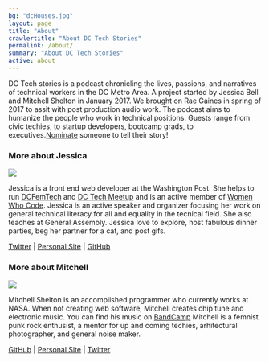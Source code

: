 ```yaml
---
bg: "dcHouses.jpg"
layout: page
title: "About"
crawlertitle: "About DC Tech Stories"
permalink: /about/
summary: "About DC Tech Stories"
active: about
---
```


<p>DC Tech stories is a podcast chronicling the lives, passions, and narratives of technical workers in the DC Metro Area. A project started by Jessica Bell and Mitchell Shelton in January 2017. We brought on Rae Gaines in spring of 2017 to assit with post production audio work. The podcast aims to humanize the people who work in technical positions. Guests range from civic techies, to startup developers, bootcamp grads, to executives.<a href="https://goo.gl/forms/rJjvRAW5bcmI6K7g2">Nominate</a> someone to tell their story!</p>

<h3>More about Jessica</h3>
<div class="about-img-wrapper"><img class="about-img" src="{{site.url}}/assets/images/jess.jpg"></div>
<div class="about-text">
  <p>Jessica is a front end web developer at the Washington Post. She helps to run <a href="https://dcfemtech.github.io/">DCFemTech</a> and <a href="https://www.meetup.com/DC-Tech-Meetup/">DC Tech Meetup</a> and is an active member of <a href="https://www.meetup.com/Women-Who-Code-DC/">Women Who Code</a>.  Jessica is an active speaker and organizer focusing her work on general technical literacy for all and equality in the tecnical field.  She also teaches at General Assembly.  Jessica love to explore, host fabulous dinner parties, beg her partner for a cat, and post gifs.</p>

  <p><a href="https://twitter.com/SirJesstheBrave">Twitter</a> | <a href="http://sirjessthebrave.github.io/">Personal Site</a> | <a href="https://github.com/sirjessthebrave">GitHub</a></p>
</div>

<h3>More about Mitchell</h3>
<div class="about-img-wrapper"><img class="about-img" src="{{site.url}}/assets/images/mitchell.jpg"></div>
<div class="about-text">
  <p>Mitchell Shelton is an accomplished programmer who currently works at NASA. When not creating web software, Mitchell creates chip tune and electronic music. You can find his music on <a href="http://juncmodule.com/">BandCamp</a> Mitchell is a femnist punk rock enthusist, a mentor for up and coming techies, arhitectural photographer, and general noise maker.</p>
  <p><a href="https://github.com/mitchellshelton">GitHub</a> | <a href="http://www.mitchellshelton.com/">Personal Site</a> | <a href="https://twitter.com/MitchellShelton">Twitter</a></p>
</div>
